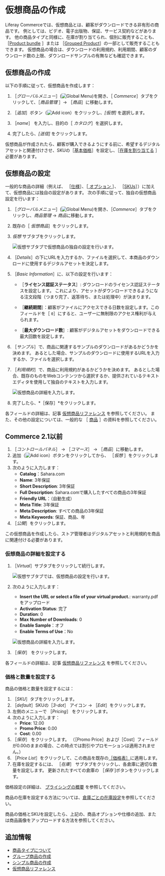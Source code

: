 # 仮想商品の作成

Liferay Commerceでは、仮想商品とは、顧客がダウンロードできる非有形の商品です。 例としては、ビデオ、電子出版物、保証、サービス契約などがあります。 他の商品タイプと同様に、在庫が割り当てられ、個別に販売することも、 ［[Product bundle](../products/creating-product-bundles.md) ］または ［[Grouped Product](./creating-a-grouped-product.md)］の一部として販売することもできます。 仮想商品の場合は、ダウンロードの利用規約、利用期間、顧客のダウンロード数の上限、ダウンロードサンプルの有無なども確認できます。

## 仮想商品の作成

以下の手順に従って、仮想商品を作成します：

1. ［*グローバルメニュー*］(![Global Menu](../../../images/icon-applications-menu.png))を開き、［ *Commerce*］タブをクリックして、［*商品管理* ］&rarr; ［*商品*］に移動します。

1. ［*追加*］ボタン（![Add icon](../../../images/icon-add.png)）をクリックし、*[仮想]* を選択します。

1. ［*name*］ を入力し、目的の［ *カタログ*］を選択します。

1. 完了したら、*[送信]* をクリックします。

仮想商品が作成されたら、顧客が購入できるようにする前に、希望するデジタルアセットと関連付けさせ、SKUの［[基本価格](./../../managing-prices/setting-a-products-base-price.md)］を設定し、［[在庫を割り当てる](../../managing-inventory/setting-inventory-by-warehouse.md) ］必要があります。

## 仮想商品の設定

一般的な商品の詳細（例えば、 ［[仕様](../products/specifications.md)］、［[ オプション ](../products/using-product-options.md)］、 ［[SKUs](../products/creating-skus-for-product-variants.md)］）に加えて、仮想商品には独自の設定があります。 次の手順に従って、独自の仮想商品設定を行います：

1. ［*グローバルメニュー*］(![Global Menu](../../../images/icon-applications-menu.png))を開き、［*Commerce*］タブをクリックし、*商品管理* &rarr; *商品*に移動します。

1. 既存の［ *仮想商品*］をクリックします。

1. *仮想* サブタブをクリックします。

   ![仮想サブタブで仮想商品の独自の設定を行います。](./creating-a-virtual-product/images/01.png)

1. ［*Details*］の下にURLを入力するか、ファイルを選択して、本商品のダウンロードに使用するデジタルアセットを決定します。

1. ［*Basic Information*］に、以下の設定を行います：

   * ［**ライセンス認証ステータス**］: ダウンロードのライセンス認証ステータスを設定します。 これにより、アセットがダウンロードできるようになる注文段階（つまり完了、返答待ち、または処理中）が決まります。

   * ［**継続期間**］：顧客がファイルにアクセスできる日数を設定します。このフィールドを［ `0`］にすると、ユーザーに無制限のアクセス権利が与えられます。

   * ［**最大ダウンロード数**］: 顧客がデジタルアセットをダウンロードできる最大回数を設定します。

1. ［*サンプル*］で、商品に関連するサンプルのダウンロードがあるかどうかを決めます。 あるとした場合、サンプルのダウンロードに使用するURLを入力するか、ファイルを選択します。

1. ［*利用規約*］で、商品に利用規約があるかどうかを決めます。 あるとした場合、既存のものをWebコンテンツから選択するか、提供されているテキストエディタを使用して独自のテキストを入力します。

   ![仮想商品の詳細を入力します。](./creating-a-virtual-product/images/02.png)

1. 完了したら、*［保存］*をクリックします。

各フィールドの詳細は、記事 [仮想商品リファレンス](./virtual-product-reference.md) を参照してください。 また、その他の設定については、一般的な ［ [商品](../products.html) ］の資料を参照してください。

## Commerce 2.1以前

1. ［_コントロールパネル_］ → ［_コマース_］ → ［_商品_］に移動します。
1. 追加（![Add icon](../../../images/icon-add.png)）ボタンをクリックしてから、 ［_仮想_ ］をクリックします。
1. 次のように入力します：
    * **Catalog**：Sahara.com
    * **Name**: 3年保証
    * **Short Description**: 3年保証
    * **Full Description**: Sahara.comで購入したすべての商品の3年保証
    * **Friendly URL**：（自動生成）
    * **Meta Title**: 3年保証
    * **Meta Description**: すべての商品の3年保証
    * **Meta Keywords**: 保証、商品、年
1. ［_公開_］をクリックします。

この仮想商品を作成したら、ストア管理者はデジタルアセットと利用規約を商品に関連付ける必要があります。

### 仮想商品の詳細を設定する

1. ［_Virtual_］サブタブをクリックして続行します。

   ![仮想サブタブでは、仮想商品の設定を行います。](./creating-a-virtual-product/images/01.png)

1. 次のように入力します：
    * **Insert the URL or select a file of your virtual product.**: warranty.pdfをアップロード
    * **Activation Status**: 完了
    * **Duration**: 0
    * **Max Number of Downloads**: 0
    * **Enable Sample**：オフ
    * **Enable Terms of Use**：No

   ![仮想商品の詳細を入力します。](./creating-a-virtual-product/images/02.png)

1. ［_保存_］ をクリックします。

各フィールドの詳細は、記事 [仮想商品リファレンス](./virtual-product-reference.md) を参照してください。

### 価格と数量を設定する

商品の価格と数量を設定するには：

1. ［_SKU_］タブをクリックします。
1. ［_default_］SKUの［_3-dot_］ アイコン &rarr; ［_Edit_］をクリックします。
1. 左側のメニューで ［_Pricing_］ をクリックします。
1. 次のように入力します：
    * **Price**: 12.00
    * **Promo Price**: 0.00
    * **Cost**: 0.00
1. ［_保存_］ をクリックします。 （［Promo Price］および［Cost］フィールドが0.00のままの場合、この時点では割引やプロモーションは適用されません。）
1. ［_Price List_］をクリックして、この商品を既存の[［価格表］](../../managing-prices/adding-products-to-a-price-list.md)に適用します。
1. 在庫を設定するには、 ［_在庫_］ サブタブをクリックし、各倉庫に適切な数量を設定します。 更新されたすべての倉庫の ［_保存_ ]ボタンをクリックします。

価格設定の詳細は、 [プライシングの概要](../../managing-prices/introduction-to-pricing.md) を参照してください。

商品の在庫を設定する方法については、[倉庫ごとの在庫設定](../../managing-inventory/setting-inventory-by-warehouse.md)を参照してください。

商品の価格とSKUを設定したら、上記の、商品オプションや仕様の追加、または商品画像をアップロードする方法を参照してください。

## 追加情報

* [商品タイプについて](./introduction-to-product-types.md)
* [グループ商品の作成](./creating-a-grouped-product.md)
* [シンプル商品の作成](./creating-a-simple-product.md)
* [仮想商品リファレンス](./virtual-product-reference.md)
